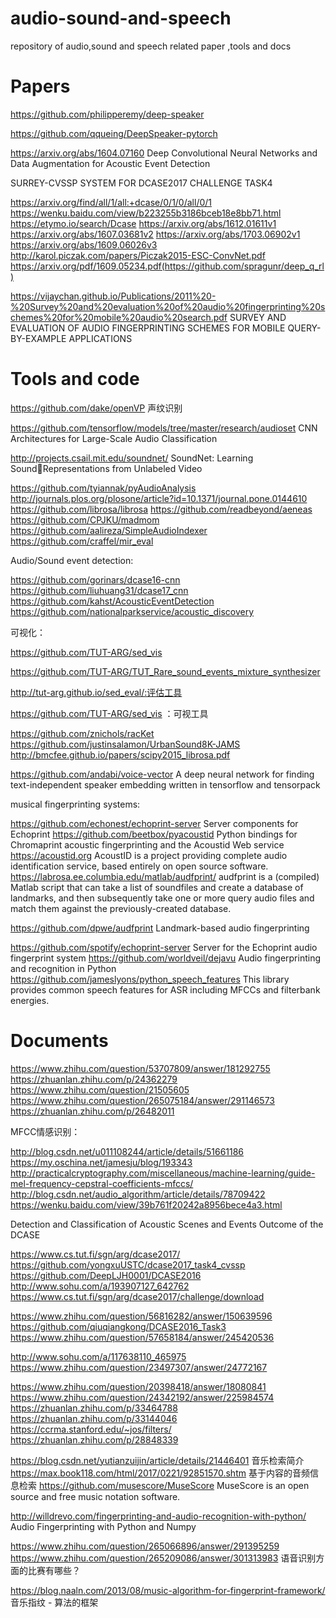 # audio-sound-and-speech
repository  of audio,sound and speech related paper ,tools and docs


# Papers
https://github.com/philipperemy/deep-speaker

https://github.com/qqueing/DeepSpeaker-pytorch

https://arxiv.org/abs/1604.07160 Deep Convolutional Neural Networks and Data Augmentation for Acoustic Event Detection

SURREY-CVSSP SYSTEM FOR DCASE2017 CHALLENGE TASK4

https://arxiv.org/find/all/1/all:+dcase/0/1/0/all/0/1
https://wenku.baidu.com/view/b223255b3186bceb18e8bb71.html
https://etymo.io/search/Dcase
https://arxiv.org/abs/1612.01611v1
https://arxiv.org/abs/1607.03681v2
https://arxiv.org/abs/1703.06902v1
https://arxiv.org/abs/1609.06026v3
http://karol.piczak.com/papers/Piczak2015-ESC-ConvNet.pdf
https://arxiv.org/pdf/1609.05234.pdf(https://github.com/spragunr/deep_q_rl)

https://vijaychan.github.io/Publications/2011%20-%20Survey%20and%20evaluation%20of%20audio%20fingerprinting%20schemes%20for%20mobile%20audio%20search.pdf  SURVEY AND EVALUATION OF AUDIO FINGERPRINTING SCHEMES FOR MOBILE QUERY-BY-EXAMPLE APPLICATIONS



# Tools and code
https://github.com/dake/openVP 声纹识别

https://github.com/tensorflow/models/tree/master/research/audioset CNN Architectures for Large-Scale Audio Classification

http://projects.csail.mit.edu/soundnet/ SoundNet: Learning SoundRepresentations from Unlabeled Video

https://github.com/tyiannak/pyAudioAnalysis
http://journals.plos.org/plosone/article?id=10.1371/journal.pone.0144610
https://github.com/librosa/librosa
https://github.com/readbeyond/aeneas
https://github.com/CPJKU/madmom
https://github.com/aalireza/SimpleAudioIndexer
https://github.com/craffel/mir_eval

Audio/Sound event detection:

https://github.com/gorinars/dcase16-cnn
https://github.com/liuhuang31/dcase17_cnn
https://github.com/kahst/AcousticEventDetection
https://github.com/nationalparkservice/acoustic_discovery

可视化：

https://github.com/TUT-ARG/sed_vis

https://github.com/TUT-ARG/TUT_Rare_sound_events_mixture_synthesizer

http://tut-arg.github.io/sed_eval/:评估工具

https://github.com/TUT-ARG/sed_vis ：可视工具

https://github.com/znichols/racKet
https://github.com/justinsalamon/UrbanSound8K-JAMS
http://bmcfee.github.io/papers/scipy2015_librosa.pdf

https://github.com/andabi/voice-vector  A deep neural network for finding text-independent speaker embedding written in tensorflow and tensorpack

musical fingerprinting systems:

https://github.com/echonest/echoprint-server  Server components for Echoprint
https://github.com/beetbox/pyacoustid Python bindings for Chromaprint acoustic fingerprinting and the Acoustid Web service
https://acoustid.org AcoustID is a project providing complete audio identification service, based entirely on open source software.
https://labrosa.ee.columbia.edu/matlab/audfprint/ audfprint is a (compiled) Matlab script that can take a list of soundfiles and create a database of landmarks, and then subsequently take one or more query audio files and match them against the previously-created database.

https://github.com/dpwe/audfprint Landmark-based audio fingerprinting

https://github.com/spotify/echoprint-server Server for the Echoprint audio fingerprint system
https://github.com/worldveil/dejavu Audio fingerprinting and recognition in Python
https://github.com/jameslyons/python_speech_features  This library provides common speech features for ASR including MFCCs and filterbank energies.


# Documents

https://www.zhihu.com/question/53707809/answer/181292755
https://zhuanlan.zhihu.com/p/24362279
https://www.zhihu.com/question/21505605
https://www.zhihu.com/question/265075184/answer/291146573
https://zhuanlan.zhihu.com/p/26482011

MFCC情感识别：

http://blog.csdn.net/u011108244/article/details/51661186
https://my.oschina.net/jamesju/blog/193343
http://practicalcryptography.com/miscellaneous/machine-learning/guide-mel-frequency-cepstral-coefficients-mfccs/
http://blog.csdn.net/audio_algorithm/article/details/78709422
https://wenku.baidu.com/view/39b761f20242a8956bece4a3.html

Detection and Classification of Acoustic Scenes and Events Outcome of the DCASE

https://www.cs.tut.fi/sgn/arg/dcase2017/
https://github.com/yongxuUSTC/dcase2017_task4_cvssp
https://github.com/DeepLJH0001/DCASE2016
http://www.sohu.com/a/193907127_642762
https://www.cs.tut.fi/sgn/arg/dcase2017/challenge/download

https://www.zhihu.com/question/56816282/answer/150639596
https://github.com/qiuqiangkong/DCASE2016_Task3
https://www.zhihu.com/question/57658184/answer/245420536


http://www.sohu.com/a/117638110_465975
https://www.zhihu.com/question/23497307/answer/24772167

https://www.zhihu.com/question/20398418/answer/18080841
https://www.zhihu.com/question/24342192/answer/225984574
https://zhuanlan.zhihu.com/p/33464788
https://zhuanlan.zhihu.com/p/33144046
https://ccrma.stanford.edu/~jos/filters/
https://zhuanlan.zhihu.com/p/28848339

https://blog.csdn.net/yutianzuijin/article/details/21446401 音乐检索简介
https://max.book118.com/html/2017/0221/92851570.shtm  基于内容的音频信息检索
https://github.com/musescore/MuseScore MuseScore is an open source and free music notation software.   

http://willdrevo.com/fingerprinting-and-audio-recognition-with-python/  Audio Fingerprinting
with Python and Numpy

https://www.zhihu.com/question/265066896/answer/291395259  https://www.zhihu.com/question/265209086/answer/301313983 语音识别方面的比赛有哪些？

https://blog.naaln.com/2013/08/music-algorithm-for-fingerprint-framework/ 音乐指纹 - 算法的框架





